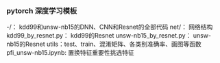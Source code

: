 ### pytorch 深度学习模板
-/： kdd99和unsw-nb15的DNN、CNN和Resnet的全部代码
net/： 网络结构
kdd99_by_resnet.py： kdd99的Resnet
unsw-nb15_by_resnet.py： unsw-nb15的Resnet
utils：test、train、混淆矩阵、各类别准确率、画图等函数
pfi_unsw-nb15.ipynb: 置换特征重要性挑选特征